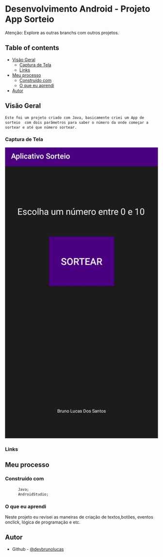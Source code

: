 # Desenvolvimento Android  - Projeto App Sorteio

Atenção: Explore as outras branchs com outros projetos.

## Table of contents

- [Visão Geral](#visão-geral)
  - [Captura de Tela](#captura-de-tela)
  - [Links](#links)
- [Meu processo](#meu-processo)
  - [Construído com](#construído-com)
  - [O que eu aprendi](#o-que-eu-aprendi)
- [Autor](#autor)



## Visão Geral
    Este foi um projeto criado com Java, basicamente criei um App de sorteio  com dois parâmetros para saber o número da onde começar a sortear e até que número sortear.

### Captura de Tela

![](/screenshot/foto.jpeg)

### Links


## Meu processo

### Construído com
          Java;
          AndroidStudio;


### O que eu aprendi

  Neste projeto eu revisei as maneiras de criação de textos,botões, eventos onclick, lógica de programação  e etc.



## Autor

- Github - [@devbrunolucas](https://github.com/devbrunolucas)
